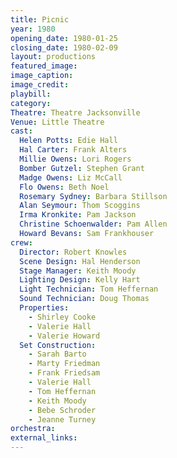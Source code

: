 ```yaml
---
title: Picnic
year: 1980
opening_date: 1980-01-25
closing_date: 1980-02-09
layout: productions
featured_image: 
image_caption:
image_credit:
playbill: 
category: 
Theatre: Theatre Jacksonville
Venue: Little Theatre
cast:
  Helen Potts: Edie Hall
  Hal Carter: Frank Alters
  Millie Owens: Lori Rogers
  Bomber Gutzel: Stephen Grant
  Madge Owens: Liz McCall
  Flo Owens: Beth Noel
  Rosemary Sydney: Barbara Stillson
  Alan Seymour: Thom Scoggins
  Irma Kronkite: Pam Jackson
  Christine Schoenwalder: Pam Allen
  Howard Bevans: Sam Frankhouser
crew:
  Director: Robert Knowles
  Scene Design: Hal Henderson
  Stage Manager: Keith Moody
  Lighting Design: Kelly Hart
  Light Technician: Tom Heffernan
  Sound Technician: Doug Thomas
  Properties:
    - Shirley Cooke
    - Valerie Hall
    - Valerie Howard
  Set Construction:
    - Sarah Barto
    - Marty Friedman
    - Frank Friedsam
    - Valerie Hall
    - Tom Heffernan
    - Keith Moody
    - Bebe Schroder
    - Jeanne Turney
orchestra:
external_links:
---
```


